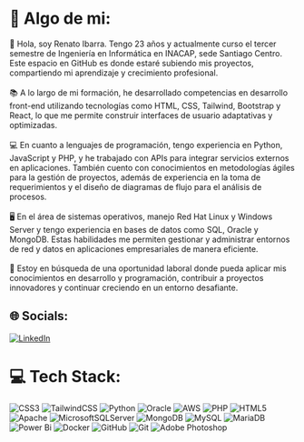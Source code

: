 # 💫 Algo de mi:
👋 Hola, soy Renato Ibarra. Tengo 23 años y actualmente curso el tercer semestre de Ingeniería en Informática en INACAP, sede Santiago Centro. Este espacio en GitHub es donde estaré subiendo mis proyectos, compartiendo mi aprendizaje y crecimiento profesional.<br><br>📚 A lo largo de mi formación, he desarrollado competencias en desarrollo front-end utilizando tecnologías como HTML, CSS, Tailwind, Bootstrap y React, lo que me permite construir interfaces de usuario adaptativas y optimizadas.<br><br>💻 En cuanto a lenguajes de programación, tengo experiencia en Python, JavaScript y PHP, y he trabajado con APIs para integrar servicios externos en aplicaciones. También cuento con conocimientos en metodologías ágiles para la gestión de proyectos, además de experiencia en la toma de requerimientos y el diseño de diagramas de flujo para el análisis de procesos.<br><br>🖥️ En el área de sistemas operativos, manejo Red Hat Linux y Windows Server y tengo experiencia en bases de datos como SQL, Oracle y MongoDB. Estas habilidades me permiten gestionar y administrar entornos de red y datos en aplicaciones empresariales de manera eficiente.<br><br>🚀 Estoy en búsqueda de una oportunidad laboral donde pueda aplicar mis conocimientos en desarrollo y programación, contribuir a proyectos innovadores y continuar creciendo en un entorno desafiante.


## 🌐 Socials:
[![LinkedIn](https://img.shields.io/badge/LinkedIn-%230077B5.svg?logo=linkedin&logoColor=white)](https://linkedin.com/in/renato-ibarra-romero-3995ba242) 

# 💻 Tech Stack:
![CSS3](https://img.shields.io/badge/css3-%231572B6.svg?style=flat&logo=css3&logoColor=white) ![TailwindCSS](https://img.shields.io/badge/tailwindcss-%2338B2AC.svg?style=flat&logo=tailwind-css&logoColor=white) ![Python](https://img.shields.io/badge/python-3670A0?style=flat&logo=python&logoColor=ffdd54) ![Oracle](https://img.shields.io/badge/Oracle-F80000?style=flat&logo=oracle&logoColor=white) ![AWS](https://img.shields.io/badge/AWS-%23FF9900.svg?style=flat&logo=amazon-aws&logoColor=white) ![PHP](https://img.shields.io/badge/php-%23777BB4.svg?style=flat&logo=php&logoColor=white) ![HTML5](https://img.shields.io/badge/html5-%23E34F26.svg?style=flat&logo=html5&logoColor=white) ![Apache](https://img.shields.io/badge/apache-%23D42029.svg?style=flat&logo=apache&logoColor=white) ![MicrosoftSQLServer](https://img.shields.io/badge/Microsoft%20SQL%20Server-CC2927?style=flat&logo=microsoft%20sql%20server&logoColor=white) ![MongoDB](https://img.shields.io/badge/MongoDB-%234ea94b.svg?style=flat&logo=mongodb&logoColor=white) ![MySQL](https://img.shields.io/badge/mysql-4479A1.svg?style=flat&logo=mysql&logoColor=white) ![MariaDB](https://img.shields.io/badge/MariaDB-003545?style=flat&logo=mariadb&logoColor=white) ![Power Bi](https://img.shields.io/badge/power_bi-F2C811?style=flat&logo=powerbi&logoColor=black) ![Docker](https://img.shields.io/badge/docker-%230db7ed.svg?style=flat&logo=docker&logoColor=white) ![GitHub](https://img.shields.io/badge/github-%23121011.svg?style=flat&logo=github&logoColor=white) ![Git](https://img.shields.io/badge/git-%23F05033.svg?style=flat&logo=git&logoColor=white) ![Adobe Photoshop](https://img.shields.io/badge/adobe%20photoshop-%2331A8FF.svg?style=flat&logo=adobe%20photoshop&logoColor=white)


<!-- Proudly created with GPRM ( https://gprm.itsvg.in ) -->
